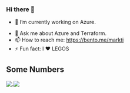 ### Hi there 👋

- 🔭 I’m currently working on Azure.
<!-- 
- 🌱 I’m currently learning more about Zonal Resilliency.
- 👯 I’m looking to collaborate on Terraform Modules.
- 🤔 I’m looking for help with ...
-->
- 💬 Ask me about Azure and Terraform.
- 📫 How to reach me: https://bento.me/markti
- ⚡ Fun fact: I ❤️ LEGOS

## Some Numbers

<a href="https://github.com/markti/markti">
<img align="center" src="https://github-readme-stats.vercel.app/api?username=markti&show_icons=true&theme=cobalt" />
</a>
<a href="https://github.com/markti/markti">
<img align="center" src="https://github-readme-stats.vercel.app/api/top-langs/?username=markti&show_icons=true&theme=cobalt&hide=javascript,css" />
</a>
